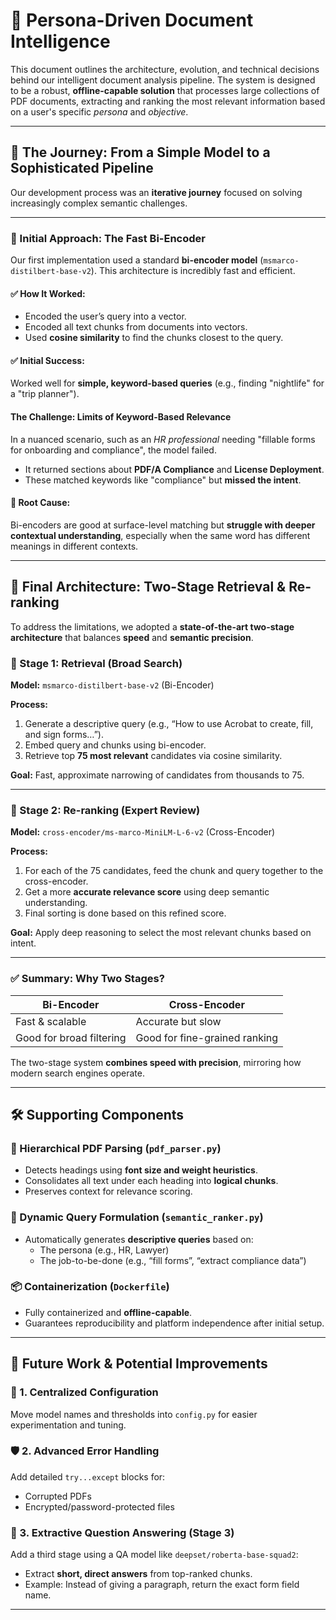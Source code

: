 # 📄 Persona-Driven Document Intelligence

This document outlines the architecture, evolution, and technical decisions behind our intelligent document analysis pipeline. The system is designed to be a robust, **offline-capable solution** that processes large collections of PDF documents, extracting and ranking the most relevant information based on a user's specific *persona* and *objective*.

---

## 🚀 The Journey: From a Simple Model to a Sophisticated Pipeline

Our development process was an **iterative journey** focused on solving increasingly complex semantic challenges.

---

### 🧪 Initial Approach: The Fast Bi-Encoder

Our first implementation used a standard **bi-encoder model** (`msmarco-distilbert-base-v2`). This architecture is incredibly fast and efficient.

#### ✅ How It Worked:
- Encoded the user’s query into a vector.
- Encoded all text chunks from documents into vectors.
- Used **cosine similarity** to find the chunks closest to the query.

#### ✅ Initial Success:
Worked well for **simple, keyword-based queries** (e.g., finding "nightlife" for a "trip planner").

#### The Challenge: Limits of Keyword-Based Relevance
In a nuanced scenario, such as an *HR professional* needing "fillable forms for onboarding and compliance", the model failed.

- It returned sections about **PDF/A Compliance** and **License Deployment**.
- These matched keywords like "compliance" but **missed the intent**.

#### 🧩 Root Cause:
Bi-encoders are good at surface-level matching but **struggle with deeper contextual understanding**, especially when the same word has different meanings in different contexts.

---

## 🧠 Final Architecture: Two-Stage Retrieval & Re-ranking

To address the limitations, we adopted a **state-of-the-art two-stage architecture** that balances **speed** and **semantic precision**.

### 🥇 Stage 1: Retrieval (Broad Search)

**Model:** `msmarco-distilbert-base-v2` (Bi-Encoder)

**Process:**
1. Generate a descriptive query (e.g., “How to use Acrobat to create, fill, and sign forms…”).
2. Embed query and chunks using bi-encoder.
3. Retrieve top **75 most relevant** candidates via cosine similarity.

**Goal:** Fast, approximate narrowing of candidates from thousands to 75.

---

### 🥈 Stage 2: Re-ranking (Expert Review)

**Model:** `cross-encoder/ms-marco-MiniLM-L-6-v2` (Cross-Encoder)

**Process:**
1. For each of the 75 candidates, feed the chunk and query together to the cross-encoder.
2. Get a more **accurate relevance score** using deep semantic understanding.
3. Final sorting is done based on this refined score.

**Goal:** Apply deep reasoning to select the most relevant chunks based on intent.

---

### ✅ Summary: Why Two Stages?

| Bi-Encoder              | Cross-Encoder             |
|------------------------|---------------------------|
| Fast & scalable         | Accurate but slow         |
| Good for broad filtering| Good for fine-grained ranking |

The two-stage system **combines speed with precision**, mirroring how modern search engines operate.

---

## 🛠️ Supporting Components

### 📘 Hierarchical PDF Parsing (`pdf_parser.py`)
- Detects headings using **font size and weight heuristics**.
- Consolidates all text under each heading into **logical chunks**.
- Preserves context for relevance scoring.

### 🧠 Dynamic Query Formulation (`semantic_ranker.py`)
- Automatically generates **descriptive queries** based on:
  - The persona (e.g., HR, Lawyer)
  - The job-to-be-done (e.g., “fill forms”, “extract compliance data”)

### 📦 Containerization (`Dockerfile`)
- Fully containerized and **offline-capable**.
- Guarantees reproducibility and platform independence after initial setup.

---

## 🔮 Future Work & Potential Improvements

### 🧩 1. Centralized Configuration
Move model names and thresholds into `config.py` for easier experimentation and tuning.

### 🛡️ 2. Advanced Error Handling
Add detailed `try...except` blocks for:
- Corrupted PDFs
- Encrypted/password-protected files

### 🤖 3. Extractive Question Answering (Stage 3)
Add a third stage using a QA model like `deepset/roberta-base-squad2`:
- Extract **short, direct answers** from top-ranked chunks.
- Example: Instead of giving a paragraph, return the exact form field name.

---

